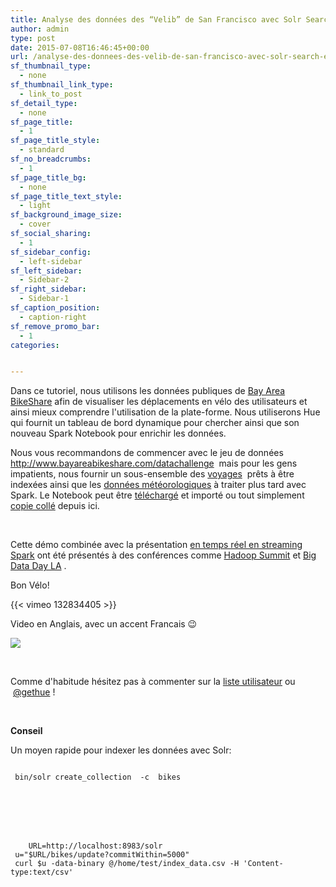 ```yaml
---
title: Analyse des données des “Velib” de San Francisco avec Solr Search et un Spark Notebook
author: admin
type: post
date: 2015-07-08T16:46:45+00:00
url: /analyse-des-donnees-des-velib-de-san-francisco-avec-solr-search-et-un-spark-notebook/
sf_thumbnail_type:
  - none
sf_thumbnail_link_type:
  - link_to_post
sf_detail_type:
  - none
sf_page_title:
  - 1
sf_page_title_style:
  - standard
sf_no_breadcrumbs:
  - 1
sf_page_title_bg:
  - none
sf_page_title_text_style:
  - light
sf_background_image_size:
  - cover
sf_social_sharing:
  - 1
sf_sidebar_config:
  - left-sidebar
sf_left_sidebar:
  - Sidebar-2
sf_right_sidebar:
  - Sidebar-1
sf_caption_position:
  - caption-right
sf_remove_promo_bar:
  - 1
categories:


---
```

Dans ce tutoriel, nous utilisons les données publiques de [Bay Area BikeShare][1] afin de visualiser les déplacements en vélo des utilisateurs et ainsi mieux comprendre l'utilisation de la plate-forme. Nous utiliserons Hue qui fournit un tableau de bord dynamique pour chercher ainsi que son nouveau Spark Notebook pour enrichir les données.

Nous vous recommandons de commencer avec le jeu de données <http://www.bayareabikeshare.com/datachallenge>  mais pour les gens impatients, nous fournir un sous-ensemble des [voyages][2]  prêts à être indexées ainsi que les [données météorologiques][3] à traiter plus tard avec Spark. Le Notebook peut être [téléchargé][4] et importé ou tout simplement [copie collé][5] depuis ici.

&nbsp;

Cette démo combinée avec la présentation [en temps réel en streaming Spark][6] ont été présentés à des conférences comme [Hadoop Summit][7] et [Big Data Day LA][8] .

Bon Vélo!

{{< vimeo 132834405 >}}

Video en Anglais, avec un accent Francais 😉

[<img class="wp-image-2687 size-large" src="https://cdn.gethue.com/uploads/2015/06/solr-bike-dashboard-1024x535.png" />][9]

&nbsp;

Comme d'habitude hésitez pas à commenter sur la [liste utilisateur][10] ou  [@gethue][11] !

&nbsp;

**Conseil**

Un moyen rapide pour indexer les données avec Solr:

<div>
  <p>
    <pre><code class="bash"><br /> bin/solr create_collection  -c  bikes
  </p>

  <p>
    URL=http://localhost:8983/solr<br /> u="$URL/bikes/update?commitWithin=5000"<br /> curl $u -data-binary @/home/test/index_data.csv -H 'Content-type:text/csv'<br /> </code></pre>
  </p>
</div>

 [1]: http://www.bayareabikeshare.com/
 [2]: https://www.dropbox.com/s/jw44si1gy26tdhj/bikedataclean.csv?dl=0
 [3]: https://github.com/romainr/hadoop-tutorials-examples/blob/master/spark/bikeshare/201408_weather_data.csv
 [4]: https://www.dropbox.com/s/rv7s28iyw9x47q1/weather-data.spark.hue.json?dl=0
 [5]: https://github.com/romainr/hadoop-tutorials-examples/blob/master/spark/bikeshare/notebook.txt
 [6]: https://gethue.com/build-a-real-time-analytic-dashboard-with-solr-search-and-spark-streaming/
 [7]: https://gethue.com/hadoop-summit-san-jose-2015-interactively-query-and-search-your-big-data/
 [8]: https://gethue.com/big-data-day-la-solr-search-with-spark-for-big-data-analytics-in-action-with-hue/
 [9]: https://cdn.gethue.com/uploads/2015/06/solr-bike-dashboard.png
 [10]: http://groups.google.com/a/cloudera.org/group/hue-user
 [11]: https://twitter.com/gethue
